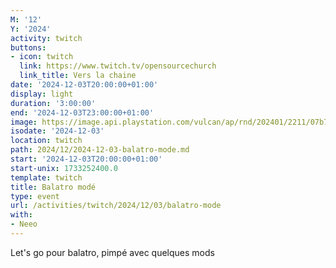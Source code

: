 ```yaml
---
M: '12'
Y: '2024'
activity: twitch
buttons:
- icon: twitch
  link: https://www.twitch.tv/opensourcechurch
  link_title: Vers la chaine
date: '2024-12-03T20:00:00+01:00'
display: light
duration: '3:00:00'
end: '2024-12-03T23:00:00+01:00'
image: https://image.api.playstation.com/vulcan/ap/rnd/202401/2211/07b7236708c1c0791eb7aaa6601d014f6a2b5b69b0bcda9f.png
isodate: '2024-12-03'
location: twitch
path: 2024/12/2024-12-03-balatro-mode.md
start: '2024-12-03T20:00:00+01:00'
start-unix: 1733252400.0
template: twitch
title: Balatro modé
type: event
url: /activities/twitch/2024/12/03/balatro-mode
with:
- Neeo
---
```

Let's go pour balatro, pimpé avec quelques mods